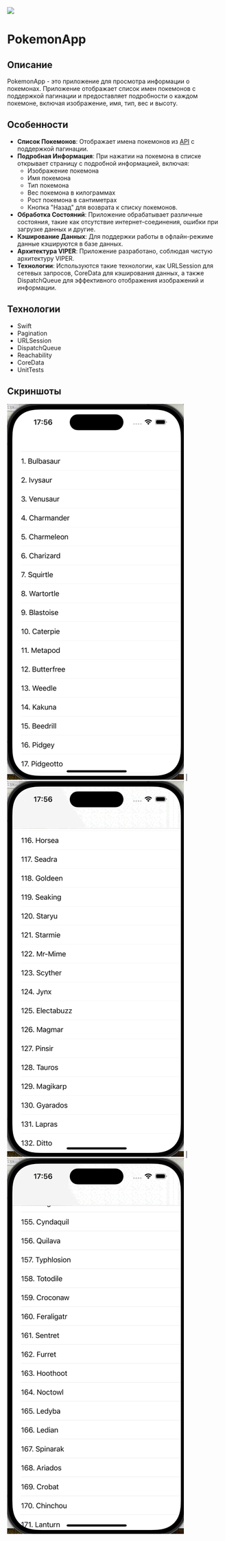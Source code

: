 <img src="https://img.shields.io/badge/Swift-UIKit-brightgreen">

# PokemonApp

## Описание

PokemonApp - это приложение для просмотра информации о покемонах. Приложение отображает список имен покемонов с поддержкой пагинации и предоставляет подробности о каждом покемоне, включая изображение, имя, тип, вес и высоту. 

## Особенности

- **Список Покемонов**: Отображает имена покемонов из [API](https://pokeapi.co/api/v2/pokemon) с поддержкой пагинации.
- **Подробная Информация**: При нажатии на покемона в списке открывает страницу с подробной информацией, включая:
  - Изображение покемона
  - Имя покемона
  - Тип покемона
  - Вес покемона в килограммах
  - Рост покемона в сантиметрах
  - Кнопка "Назад" для возврата к списку покемонов.
- **Обработка Состояний**: Приложение обрабатывает различные состояния, такие как отсутствие интернет-соединения, ошибки при загрузке данных и другие.
- **Кэширование Данных**: Для поддержки работы в офлайн-режиме данные кэшируются в базе данных.
- **Архитектура VIPER**: Приложение разработано, соблюдая чистую архитектуру VIPER.
- **Технологии**: Используются такие технологии, как URLSession для сетевых запросов, CoreData для кэширования данных, а также DispatchQueue для эффективного отображения изображений и информации.

## Технологии

- Swift
- Pagination
- URLSession
- DispatchQueue
- Reachability
- CoreData
- UnitTests

## Скриншоты

![Pagination](https://github.com/cl-1899/pokemonApp/blob/main/Screenshots/pagination.gif)  |  ![Pokemon Data](https://github.com/cl-1899/pokemonApp/blob/main/Screenshots/pokemonData.gif)  |  ![Network Error](https://github.com/cl-1899/pokemonApp/blob/main/Screenshots/networkError.gif)
